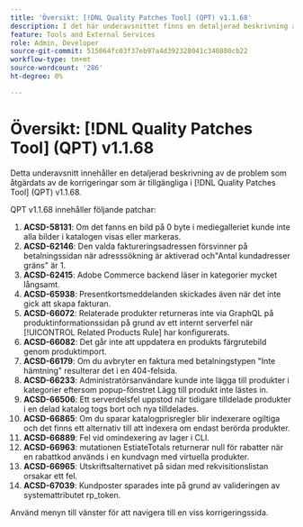```yaml
---
title: 'Översikt: [!DNL Quality Patches Tool] (QPT) v1.1.68'
description: I det här underavsnittet finns en detaljerad beskrivning av de problem som åtgärdats av de korrigeringar som finns i  [!DNL Quality Patches Tool] (QPT) v1.1.68.
feature: Tools and External Services
role: Admin, Developer
source-git-commit: 515064fc03f37eb97a4d392328041c340880cb22
workflow-type: tm+mt
source-wordcount: '286'
ht-degree: 0%

---
```


# Översikt: [!DNL Quality Patches Tool] (QPT) v1.1.68

Detta underavsnitt innehåller en detaljerad beskrivning av de problem som åtgärdats av de korrigeringar som är tillgängliga i [!DNL Quality Patches Tool] (QPT) v1.1.68.

QPT v1.1.68 innehåller följande patchar:
1. **ACSD-58131**: Om det fanns en bild på 0 byte i mediegalleriet kunde inte alla bilder i katalogen visas eller markeras.
1. **ACSD-62146**: Den valda faktureringsadressen försvinner på betalningssidan när adresssökning är aktiverad och&quot;Antal kundadresser gräns&quot; är 1.
1. **ACSD-62415**: Adobe Commerce backend läser in kategorier mycket långsamt.
1. **ACSD-65938**: Presentkortsmeddelanden skickades även när det inte gick att skapa fakturan.
1. **ACSD-66072**: Relaterade produkter returneras inte via GraphQL på produktinformationssidan på grund av ett internt serverfel när [!UICONTROL Related Products Rule] har konfigurerats.
1. **ACSD-66082**: Det går inte att uppdatera en produkts färgrutebild genom produktimport.
1. **ACSD-66179**: Om du avbryter en faktura med betalningstypen &quot;Inte hämtning&quot; resulterar det i en 404-felsida.
1. **ACSD-66233**: Administratörsanvändare kunde inte lägga till produkter i kategorier eftersom popup-fönstret Lägg till produkt inte lästes in.
1. **ACSD-66506**: Ett serverdelsfel uppstod när tidigare tilldelade produkter i en delad katalog togs bort och nya tilldelades.
1. **ACSD-66865**: Om du sparar katalogprisregler blir indexerare ogiltiga och det finns ett alternativ till att indexera om endast berörda produkter.
1. **ACSD-66889**: Fel vid omindexering av lager i CLI.
1. **ACSD-66963**: mutationen EstiateTotals returnerar null för rabatter när en rabattkod används i en kundvagn med virtuella produkter.
1. **ACSD-66965**: Utskriftsalternativet på sidan med rekvisitionslistan orsakar ett fel.
1. **ACSD-67039**: Kundposter sparades inte på grund av valideringen av systemattributet rp_token.

Använd menyn till vänster för att navigera till en viss korrigeringssida.
